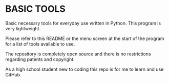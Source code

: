 # BASIC TOOLS

Basic necessary tools for everyday use written in Python. This program is very lightweight.

Please refer to this README or the menu screen at the start of the program for a list of tools available to use.

The repository is completely open source and there is no restrictions regarding patents and copyright.

As a high school student new to coding this repo is for me to learn and use GitHub.
